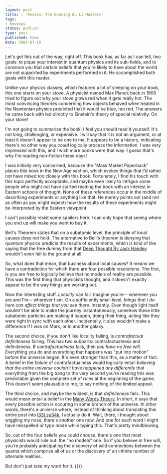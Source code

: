 ```yaml
---
layout: post
title: ! 'Review: The Dancing Wu Li Masters'
tags:
- Reviews
status: publish
type: post
published: true
Date: 2003-07-18
---
```

Let's get this out of the way, right off.  This book has, as far as I can tell, two goals: to pique your interest in quantum physics and its sub-fields, and to convince you that certain beliefs that you're likely to have about the world are not supported by experiments performed in it.  He accomplished both goals with this reader.

Unlike your physics classes, which featured a lot of sleeping on your book, this one starts on your stove.  A physicist named Max Planck back in 1900 tried to figure out why your stove glows red when it gets really hot.   The most convincing theories concerning how objects behaved when heated in the Newtonian physics predicted that it would be blue, not red.  The answers he came back with led directly to Einstein's theory of special relativity.  On your stove!

I'm not going to summarize the book; I feel you should read it yourself.  It's not long, challenging, or expensive.  I will say that it is not an argument, or at least it doesn't appear to be one to me.  It appears to be a history, indicating there's no other way you *could* logically process the information.  I was very impressed with this, and I wish more books were that way.  I guess that's why I'm reading non-fiction these days!

I was initially very concerned, because the "Mass Market Paperback" places this book in the New Age section, which evokes things that I'd rather not have mixed too closely with this book.  Fortunately, I find his touch with this topic perfectly acceptable, and maybe even likely to intrigue some people who might not have started reading the book with an interest in Eastern schools of thought.  None of these references occur in the middle of describing experiments or anything like that.  He merely points out (and not as often as you might expect) how the results of these experiments might be interpreted by the Eastern viewpoint.

I can't possibly resist some spoilers here.  I can only hope that seeing where you end up will make you want to buy it.

Bell's Theorem states that on a subatomic level, the principle of local causes does not hold.  The alternative to Bell's theorem is denying that quantum physics predicts the results of experiments, which is kind of like saying that the free dummy from that [Deep Thought By Jack Handey](https://www.mit.edu/people/dmredish/wwwMLRF/links/Humor/Deep_Thoughts) wouldn't even fall to the ground at all.

So, what does that mean, that business about local causes? It means we have a contradiction for which there are four possible resolutions.  The first, is you are free to logically believe that no models of reality are possible.  This was the first thing that physicists thought, and it doesn't exactly appear to be the way things are working out.

Now the interesting stuff.  *Locality* can fail.  Imagine you're-- wherever you are and I'm-- wherever I am.  On a sufficiently small level, *things that I do here can affect things that you see there*.  Instantly.  Even though light itself wouldn't be able to make the journey instantaneously, somehow these little subatomic particles are making it happen, doing their thing, acting like they were right in sync with each other.  Incidentally, it also wouldn't make a difference if I was on Mars, or in another galaxy.

The second choice, if you don't like locality failing, is *contrafactual definiteness* failing.  This has two subparts: contrafactualness and definiteness.  If *contrafactualness* fails, then *you have no free will*.  Everything you do and everything that happens was "put into motion" before the universe began.  It's even stronger than this, as a matter of fact.  A belief in the failure of contrafactualness would logically entail *believing that the entire universe couldn't have happened any differently* that everything from the big bang to the very second you're reading this was predictable given the complete set of rules at the beginning of the game.  This doesn't seem plausable to me, to say nothing of the limited appeal.

The third choice, and maybe the wildest, is that *definiteness* fails.  This would mean entail a belief in the [Many Words Theory](http://www.hedweb.com/everett/everett.htm).  In short, it says that every possible action is occuring in some branch of the universe.  In other words, there's a universe where, instead of thinking about translating this entire post into [l33t sp34k](http://www.everything2.com/index.pl?node=l33t%20sp34k), I actually do it.  Wait, there, I thought about wiggling my nose, there's another one now.  And one for each word I might have misspelled or typo made while typing this.  That's pretty mindblowing.

So, out of the four beliefs you could choose, there's one that most physicists would rule out: the "no models" one.  So if you believe in free will, you're probably anticipating the discovery of wild connections between the quanta which comprise all of us or the discovery of an infinite number of alternate realities.

But don't just take my word for it.  {{<amzn asin=gmqP7QT title="Find out yourself!">}}